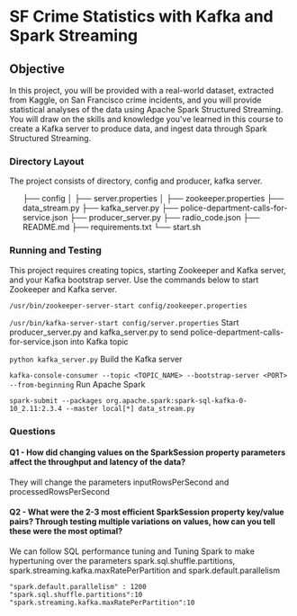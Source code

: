 <h1>SF Crime Statistics with Kafka and Spark Streaming</h1>

<h2>Objective</h2>
<p>
In this project, you will be provided with a real-world dataset, extracted from Kaggle, on San Francisco crime incidents, and you will provide statistical analyses of the data using Apache Spark Structured Streaming. You will draw on the skills and knowledge you've learned in this course to create a Kafka server to produce data, and ingest data through Spark Structured Streaming.</p>

<h3>Directory Layout</h3>
<p>The project consists of directory, config and producer, kafka server.</p>
<ul>
├── config
│   ├── server.properties
│   ├── zookeeper.properties
├── data_stream.py
├── kafka_server.py
├── police-department-calls-for-service.json
├── producer_server.py
├── radio_code.json
├── README.md
├── requirements.txt
└── start.sh
</ul>

<h3>Running and Testing</h3>
This project requires creating topics, starting Zookeeper and Kafka server, and your Kafka bootstrap server. Use the commands below to start Zookeeper and Kafka server.

`/usr/bin/zookeeper-server-start config/zookeeper.properties`

`/usr/bin/kafka-server-start config/server.properties`
 Start producer_server.py and kafka_server.py to send police-department-calls-for-service.json into Kafka topic

`python kafka_server.py`
 Build the Kafka server

`kafka-console-consumer --topic <TOPIC_NAME> --bootstrap-server <PORT> --from-beginning`
 Run Apache Spark

`spark-submit --packages org.apache.spark:spark-sql-kafka-0-10_2.11:2.3.4 --master local[*] data_stream.py`

<h3>Questions</h3>
<h4>Q1 - How did changing values on the SparkSession property parameters affect the throughput and latency of the data?</h4>
         They will change the parameters inputRowsPerSecond and processedRowsPerSecond

<h4>Q2 - What were the 2-3 most efficient SparkSession property key/value pairs? Through testing multiple variations on values, how can you tell these were the most optimal?</h4>
    We can follow SQL performance tuning and Tuning Spark to make hypertuning over the parameters spark.sql.shuffle.partitions, spark.streaming.kafka.maxRatePerPartition 
    and spark.default.parallelism

    "spark.default.parallelism" : 1200
    "spark.sql.shuffle.partitions":10
    "spark.streaming.kafka.maxRatePerPartition":10
